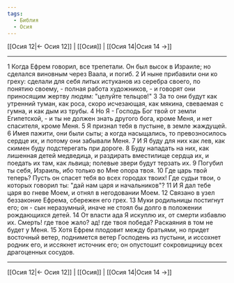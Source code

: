 ```yaml
---
tags:
  - Библия
  - Осия
---
```

[[Осия 12|← Осия 12]] | [[Осия]] | [[Осия 14|Осия 14 →]]

---
1 Когда Ефрем говорил, все трепетали. Он был высок в Израиле; но сделался виновным через Ваала, и погиб.
2 И ныне прибавили они ко греху: сделали для себя литых истуканов из серебра своего, по понятию своему, - полная работа художников, - и говорят они приносящим жертву людям: "целуйте тельцов!"
3 За то они будут как утренний туман, как роса, скоро исчезающая, как мякина, свеваемая с гумна, и как дым из трубы.
4 Но Я - Господь Бог твой от земли Египетской, - и ты не должен знать другого бога, кроме Меня, и нет спасителя, кроме Меня.
5 Я признал тебя в пустыне, в земле жаждущей.
6 Имея пажити, они были сыты; а когда насыщались, то превозносилось сердце их, и потому они забывали Меня.
7 И Я буду для них как лев, как скимен буду подстерегать при дороге.
8 Буду нападать на них, как лишенная детей медведица, и раздирать вместилище сердца их, и поедать их там, как львица; полевые звери будут терзать их.
9 Погубил ты себя, Израиль, ибо только во Мне опора твоя.
10 Где царь твой теперь? Пусть он спасет тебя во всех городах твоих! Где судьи твои, о которых говорил ты: "дай нам царя и начальников"?
11 И Я дал тебе царя во гневе Моем, и отнял в негодовании Моем.
12 Связано в узел беззаконие Ефрема, сбережен его грех.
13 Муки родильницы постигнут его; он - сын неразумный, иначе не стоял бы долго в положении рождающихся детей.
14 От власти ада Я искуплю их, от смерти избавлю их. Смерть! где твое жало? ад! где твоя победа? Раскаяния в том не будет у Меня.
15 Хотя Ефрем плодовит между братьями, но придет восточный ветер, поднимется ветер Господень из пустыни, и иссохнет родник его, и иссякнет источник его; он опустошит сокровищницу всех драгоценных сосудов.

---
[[Осия 12|← Осия 12]] | [[Осия]] | [[Осия 14|Осия 14 →]]